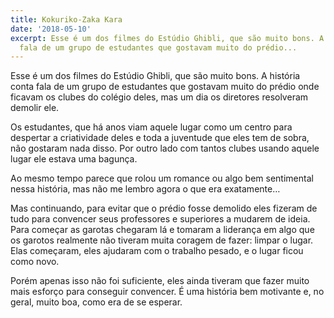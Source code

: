 ```yaml
---
title: Kokuriko-Zaka Kara
date: '2018-05-10'
excerpt: Esse é um dos filmes do Estúdio Ghibli, que são muito bons. A história conta
  fala de um grupo de estudantes que gostavam muito do prédio...
---
```




Esse é um dos filmes do Estúdio Ghibli, que são muito bons. A história conta fala de um grupo de estudantes que gostavam muito do prédio onde ficavam os clubes do colégio deles, mas um dia os diretores resolveram demolir ele.

Os estudantes, que há anos viam aquele lugar como um centro para despertar a criatividade deles e toda a juventude que eles tem de sobra, não gostaram nada disso. Por outro lado com tantos clubes usando aquele lugar ele estava uma bagunça.

Ao mesmo tempo parece que rolou um romance ou algo bem sentimental nessa história, mas não me lembro agora o que era exatamente…

Mas continuando, para evitar que o prédio fosse demolido eles fizeram de tudo para convencer seus professores e superiores a mudarem de ideia. Para começar as garotas chegaram lá e tomaram a liderança em algo que os garotos realmente não tiveram muita coragem de fazer: limpar o lugar. Elas começaram, eles ajudaram com o trabalho pesado, e o lugar ficou como novo.

Porém apenas isso não foi suficiente, eles ainda tiveram que fazer muito mais esforço para conseguir convencer. É uma história bem motivante e, no geral, muito boa, como era de se esperar.